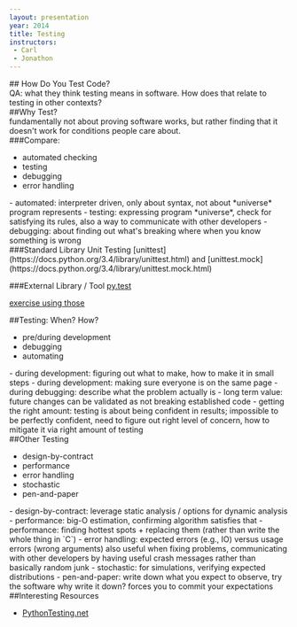 ```yaml
---
layout: presentation
year: 2014
title: Testing
instructors:
 - Carl
 - Jonathon
---
```

<section markdown="block">
## How Do You Test Code?

<aside class="notes">
QA: what they think testing means in software.  How does that relate to
testing in other contexts?
</aside>
</section>

<section>
<section markdown="block">
##Why Test?
<aside class="notes">
fundamentally not about proving software works, but rather finding that it doesn't work
for conditions people care about.
</aside>
</section>

<section markdown="block">
###Compare:

- automated checking
- testing
- debugging
- error handling

<aside class="notes" markdown="block">
- automated: interpreter driven, only about syntax,
not about *universe* program represents
- testing: expressing program *universe*, check for satisfying its rules,
also a way to communicate with other developers
- debugging: about finding out what's breaking where when you know something is wrong
</aside>
</section>

</section>

<section markdown="block">
###Standard Library Unit Testing
[unittest](https://docs.python.org/3.4/library/unittest.html)
and [unittest.mock](https://docs.python.org/3.4/library/unittest.mock.html)

###External Library / Tool
[py.test](http://pytest.org/latest/)

<aside class="notes" markdown="block">

[exercise using those](sessions/2014/testing/exercises.html)

</aside>
</section>

<section markdown="block">
##Testing: When? How?

- pre/during development
- debugging
- automating

<aside class="notes" markdown="block">
- during development: figuring out what to make, how to make it in small steps
- during development: making sure everyone is on the same page
- during debugging: describe what the problem actually is
- long term value: future changes can be validated as not breaking established
code
- getting the right amount: testing is about being confident in results;
impossible to be perfectly confident, need to figure out right level of concern,
how to mitigate it via right amount of testing
</aside>

</section>

<section markdown="block">
##Other Testing

- design-by-contract
- performance
- error handling
- stochastic
- pen-and-paper

<aside class="notes" markdown="block">
- design-by-contract: leverage static analysis / options for dynamic analysis
- performance: big-O estimation, confirming algorithm satisfies that
- performance: finding hottest spots + replacing them (rather than write
	the whole thing in `C`)
- error handling: expected errors (e.g., IO) versus usage errors (wrong arguments)
also useful when fixing problems, communicating with other developers by having
useful crash messages rather than basically random junk
- stochastic: for simulations, verifying expected distributions
- pen-and-paper: write down what you expect to observe, try the software
why write it down? forces you to commit your expectations
</aside>

</section>

<section>
##Interesting Resources

- [PythonTesting.net](http://pythontesting.net/)

</section>
